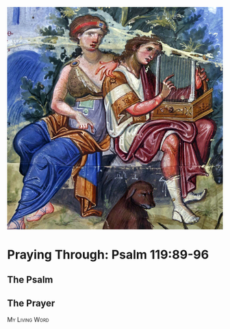 <img class="intro-right" src="art-paris-psalter.jpg">

<style>
  li {list-style-type: none;}
  p + ul {
    margin-top: -18px;
}
</style>

# Praying Through: Psalm 119:89-96

## The Psalm

## The Prayer

<div style="font-variant: small-caps;">
My Living Word
</div>
